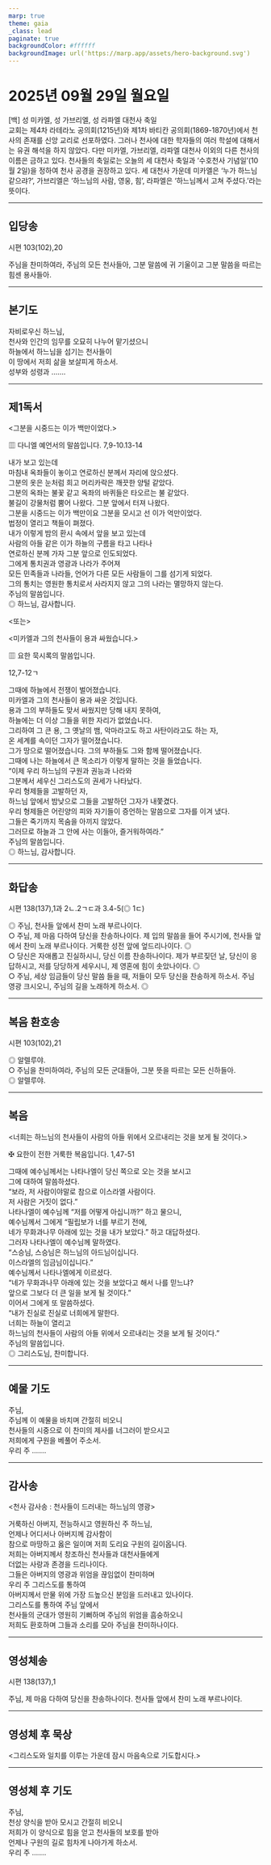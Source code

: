 ```yaml
---
marp: true
theme: gaia
_class: lead
paginate: true
backgroundColor: #ffffff
backgroundImage: url('https://marp.app/assets/hero-background.svg')
---
```


# 2025년 09월 29일 월요일

[백] 성 미카엘, 성 가브리엘, 성 라파엘 대천사 축일  
교회는 제4차 라테라노 공의회(1215년)와 제1차 바티칸 공의회(1869-1870년)에서 천사의 존재를 신앙 교리로 선포하였다. 그러나 천사에 대한 학자들의 여러 학설에 대해서는 유권 해석을 하지 않았다. 다만 미카엘, 가브리엘, 라파엘 대천사 이외의 다른 천사의 이름은 금하고 있다. 천사들의 축일로는 오늘의 세 대천사 축일과 ‘수호천사 기념일’(10월 2일)을 정하여 천사 공경을 권장하고 있다. 세 대천사 가운데 미카엘은 ‘누가 하느님 같으랴?’, 가브리엘은 ‘하느님의 사람, 영웅, 힘’, 라파엘은 ‘하느님께서 고쳐 주셨다.’라는 뜻이다.




---

## 입당송

시편 103(102),20

주님을 찬미하여라, 주님의 모든 천사들아, 그분 말씀에 귀 기울이고 그분 말씀을 따르는 힘센 용사들아.  
  


---

## 본기도

자비로우신 하느님,  
천사와 인간의 임무를 오묘히 나누어 맡기셨으니  
하늘에서 하느님을 섬기는 천사들이  
이 땅에서 저희 삶을 보살피게 하소서.  
성부와 성령과 …….  
  


---

## 제1독서

<그분을 시중드는 이가 백만이었다.>

▥ 다니엘 예언서의 말씀입니다. 7,9-10.13-14

내가 보고 있는데  
마침내 옥좌들이 놓이고 연로하신 분께서 자리에 앉으셨다.  
그분의 옷은 눈처럼 희고 머리카락은 깨끗한 양털 같았다.  
그분의 옥좌는 불꽃 같고 옥좌의 바퀴들은 타오르는 불 같았다.  
불길이 강물처럼 뿜어 나왔다. 그분 앞에서 터져 나왔다.  
그분을 시중드는 이가 백만이요 그분을 모시고 선 이가 억만이었다.  
법정이 열리고 책들이 펴졌다.  
내가 이렇게 밤의 환시 속에서 앞을 보고 있는데  
사람의 아들 같은 이가 하늘의 구름을 타고 나타나  
연로하신 분께 가자 그분 앞으로 인도되었다.  
그에게 통치권과 영광과 나라가 주어져  
모든 민족들과 나라들, 언어가 다른 모든 사람들이 그를 섬기게 되었다.  
그의 통치는 영원한 통치로서 사라지지 않고 그의 나라는 멸망하지 않는다.  
주님의 말씀입니다.  
◎ 하느님, 감사합니다.  
  
<또는>  
  
<미카엘과 그의 천사들이 용과 싸웠습니다.>  
  
  
▥ 요한 묵시록의 말씀입니다.  
  
  
12,7-12ㄱ  
  
그때에 하늘에서 전쟁이 벌어졌습니다.  
미카엘과 그의 천사들이 용과 싸운 것입니다.  
용과 그의 부하들도 맞서 싸웠지만 당해 내지 못하여,  
하늘에는 더 이상 그들을 위한 자리가 없었습니다.  
그리하여 그 큰 용, 그 옛날의 뱀, 악마라고도 하고 사탄이라고도 하는 자,  
온 세계를 속이던 그자가 떨어졌습니다.  
그가 땅으로 떨어졌습니다. 그의 부하들도 그와 함께 떨어졌습니다.  
그때에 나는 하늘에서 큰 목소리가 이렇게 말하는 것을 들었습니다.  
“이제 우리 하느님의 구원과 권능과 나라와  
그분께서 세우신 그리스도의 권세가 나타났다.  
우리 형제들을 고발하던 자,  
하느님 앞에서 밤낮으로 그들을 고발하던 그자가 내쫓겼다.  
우리 형제들은 어린양의 피와 자기들이 증언하는 말씀으로 그자를 이겨 냈다.  
그들은 죽기까지 목숨을 아끼지 않았다.  
그러므로 하늘과 그 안에 사는 이들아, 즐거워하여라.”  
주님의 말씀입니다.  
◎ 하느님, 감사합니다.  


---

## 화답송

시편 138(137),1과 2ㄴ.2ㄱㄷ과 3.4-5(◎ 1ㄷ)

◎ 주님, 천사들 앞에서 찬미 노래 부르나이다.  
○ 주님, 제 마음 다하여 당신을 찬송하나이다. 제 입의 말씀을 들어 주시기에, 천사들 앞에서 찬미 노래 부르나이다. 거룩한 성전 앞에 엎드리나이다. ◎  
○ 당신은 자애롭고 진실하시니, 당신 이름 찬송하나이다. 제가 부르짖던 날, 당신이 응답하시고, 저를 당당하게 세우시니, 제 영혼에 힘이 솟았나이다. ◎  
○ 주님, 세상 임금들이 당신 말씀 들을 때, 저들이 모두 당신을 찬송하게 하소서. 주님 영광 크시오니, 주님의 길을 노래하게 하소서. ◎  
  


---

## 복음 환호송

시편 103(102),21

◎ 알렐루야.  
○ 주님을 찬미하여라, 주님의 모든 군대들아, 그분 뜻을 따르는 모든 신하들아.  
◎ 알렐루야.  
  


---

## 복음

<너희는 하느님의 천사들이 사람의 아들 위에서 오르내리는 것을 보게 될 것이다.>

✠ 요한이 전한 거룩한 복음입니다. 1,47-51

그때에 예수님께서는 나타나엘이 당신 쪽으로 오는 것을 보시고  
그에 대하여 말씀하셨다.  
“보라, 저 사람이야말로 참으로 이스라엘 사람이다.  
저 사람은 거짓이 없다.”  
나타나엘이 예수님께 “저를 어떻게 아십니까?” 하고 물으니,  
예수님께서 그에게 “필립보가 너를 부르기 전에,  
네가 무화과나무 아래에 있는 것을 내가 보았다.” 하고 대답하셨다.  
그러자 나타나엘이 예수님께 말하였다.  
“스승님, 스승님은 하느님의 아드님이십니다.  
이스라엘의 임금님이십니다.”  
예수님께서 나타나엘에게 이르셨다.  
“네가 무화과나무 아래에 있는 것을 보았다고 해서 나를 믿느냐?  
앞으로 그보다 더 큰 일을 보게 될 것이다.”  
이어서 그에게 또 말씀하셨다.  
“내가 진실로 진실로 너희에게 말한다.  
너희는 하늘이 열리고  
하느님의 천사들이 사람의 아들 위에서 오르내리는 것을 보게 될 것이다.”  
주님의 말씀입니다.  
◎ 그리스도님, 찬미합니다.  
  


---

## 예물 기도

주님,  
주님께 이 예물을 바치며 간절히 비오니  
천사들의 시중으로 이 찬미의 제사를 너그러이 받으시고  
저희에게 구원을 베풀어 주소서.  
우리 주 …….  
  


---

## 감사송

<천사 감사송 : 천사들이 드러내는 하느님의 영광>

거룩하신 아버지, 전능하시고 영원하신 주 하느님,  
언제나 어디서나 아버지께 감사함이  
참으로 마땅하고 옳은 일이며 저희 도리요 구원의 길이옵니다.  
저희는 아버지께서 창조하신 천사들과 대천사들에게  
더없는 사랑과 존경을 드리나이다.  
그들은 아버지의 영광과 위엄을 끊임없이 찬미하며  
우리 주 그리스도를 통하여  
아버지께서 만물 위에 가장 드높으신 분임을 드러내고 있나이다.  
그리스도를 통하여 주님 앞에서  
천사들의 군대가 영원히 기뻐하며 주님의 위엄을 흠숭하오니  
저희도 환호하며 그들과 소리를 모아 주님을 찬미하나이다.  
  


---

## 영성체송

시편 138(137),1

주님, 제 마음 다하여 당신을 찬송하나이다. 천사들 앞에서 찬미 노래 부르나이다.  
  


---

## 영성체 후 묵상

<그리스도와 일치를 이루는 가운데 잠시 마음속으로 기도합시다.>  


---

## 영성체 후 기도

주님,  
천상 양식을 받아 모시고 간절히 비오니  
저희가 이 양식으로 힘을 얻고 천사들의 보호를 받아  
언제나 구원의 길로 힘차게 나아가게 하소서.  
우리 주 …….